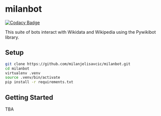 # milanbot

[![Codacy Badge](https://api.codacy.com/project/badge/Grade/0edc77e69ce44c198c8bd93e5c1d9e66)](https://app.codacy.com/app/milan.jelisavcic/milanbot?utm_source=github.com&utm_medium=referral&utm_content=milanjelisavcic/milanbot&utm_campaign=badger)

This suite of bots interact with Wikidata and Wikipedia using the Pywikibot library.

## Setup
```bash
git clone https://github.com/milanjelisavcic/milanbot.git
cd milanbot
virtualenv .venv
source .venv/bin/activate
pip install -r requirements.txt
```

## Getting Started
TBA